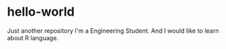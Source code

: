 # hello-world
Just another repository
I'm a Engineering Student. And I would like to learn about R language.
